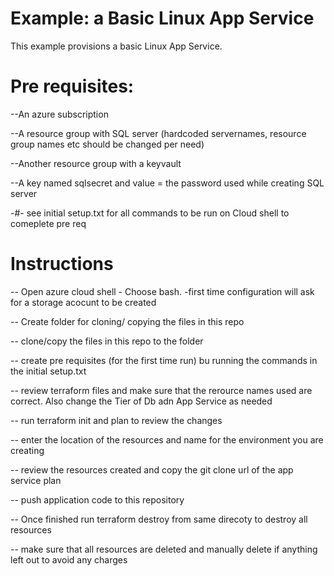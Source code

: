 # Example: a Basic Linux App Service

This example provisions a basic Linux App Service.

# Pre requisites:

--An azure subscription

--A resource group with SQL server (hardcoded servernames, resource group names etc should be changed per need)

--Another resource group with a keyvault

--A key named sqlsecret and value = the password used while creating SQL server


-#- see initial setup.txt for all commands to be run on Cloud shell to comeplete pre req

# Instructions

-- Open azure cloud shell - Choose bash. -first time configuration will ask for a storage acocunt to be created

-- Create  folder for cloning/ copying the files in this repo

-- clone/copy the files in this repo to the folder

-- create pre requisites (for the first time run) bu running the commands in the initial setup.txt

-- review terraform files and make sure that the rerource names used are correct. Also change the Tier of Db adn App Service as needed

-- run terraform init and plan to review the changes 

-- enter the location of the resources and name for the environment you are creating

-- review the resources created and copy the git clone url of the app service plan

-- push application code to this repository

-- Once finished run terraform destroy from same direcoty to destroy all resources

-- make sure that all resources are deleted and manually delete if anything left out to avoid any charges





